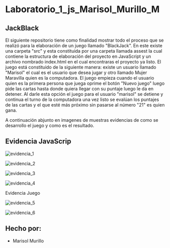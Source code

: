 # Laboratorio_1_js_Marisol_Murillo_M

## JackBlack

El siguiente repositorio tiene como finalidad mostrar todo el proceso que se realizó para la elaboración de un juego llamado "BlackJack".
En este existe una carpeta "src" y esta constituida por una carpeta llamada assest la cual contiene la estructura de elaboración del proyecto en JavaScript y un archivo nombrado index.html en el cual encontraras el proyecto ya listo.
El juego está constituido de la siguiente manera: existe un usuario llamado "Marisol" el cual es el usuario que desea jugar 
y otro llamado Mujer Maravilla quien es la computadora.
El juego empieza cuando el usuario quien es la primera persona que juega oprime el botón "Nuevo juego" luego pide las cartas 
hasta donde quiera llegar con su puntaje luego le da en detener.
Al darle esta opción el juego para el usuario "marisol" se detiene y continua el turno de la computadora una vez 
listo se evalúan los puntajes de las cartas y el que esté más próximo sin pasarse al número "21" es quien gana.

A continuación abjunto en imagenes de muestras evidencias de como se desarrollo el juego y como es el resultado.


## Evidencia JavaScrip


![evidencia_1](https://user-images.githubusercontent.com/105325934/182500049-ec16af5b-1d50-45d3-bb7c-a521b04323f0.png)

![evidencia_2](https://user-images.githubusercontent.com/105325934/182500050-0091a5b1-fadc-41b5-b050-c3e23e1dfbfa.png)

![evidencia_3](https://user-images.githubusercontent.com/105325934/182500051-938c1879-b5be-4eba-89a7-1ea8faefb961.png)

![evidencia_4](https://user-images.githubusercontent.com/105325934/182500052-a0df05df-e1d1-4894-bd2f-d011ce5e2c19.png)


Evidencia Juego

![evidencia_5](https://user-images.githubusercontent.com/105325934/182500045-5777c5d6-743f-4fae-8e6f-89126ebc344c.png)

![evidencia_6](https://user-images.githubusercontent.com/105325934/182500048-c0cc318d-42bd-4244-93fb-6fa7de56c30c.png)

## Hecho por:

- Marisol Murillo
